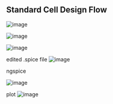 ## Standard Cell Design Flow


![image](https://github.com/user-attachments/assets/3ee283e8-c073-4c79-95a8-749f8d924094)



![image](https://github.com/user-attachments/assets/347cb0bd-4f0d-45c1-a7a8-c9d1722e6358)



![image](https://github.com/user-attachments/assets/02208872-6954-4f93-9e20-2f2fb4a1d482)


edited .spice file 
![image](https://github.com/user-attachments/assets/6812bac6-f256-432a-80b4-79e241bd9be0)


ngspice 

![image](https://github.com/user-attachments/assets/e4978e22-1d32-49aa-8b12-560300375745)



plot
![image](https://github.com/user-attachments/assets/05df209c-5c74-44b7-8335-f7d1e54bd2e3)
